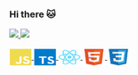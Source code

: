 ### Hi there 🐱

<div>
  <a href="https://github.com/cintiareq">
  <img height="180em" src="https://github-readme-stats.vercel.app/api?username=cintiareq&show_icons=true&theme=dracula&include_all_commits=true&count_private=true"/>
  <img height="180em" src="https://github-readme-stats.vercel.app/api/top-langs/?username=cintiareq&layout=compact&langs_count=7&theme=dracula"/>
</div>


  <div style="display: inline_block"><br>
  <img align="center" alt="Req-Js" height="30" width="40" src="https://raw.githubusercontent.com/devicons/devicon/master/icons/javascript/javascript-plain.svg">
  <img align="center" alt="Req-Ts" height="30" width="40" src="https://raw.githubusercontent.com/devicons/devicon/master/icons/typescript/typescript-plain.svg">
  <img align="center" alt="Req-React" height="30" width="40" src="https://raw.githubusercontent.com/devicons/devicon/master/icons/react/react-original.svg">
  <img align="center" alt="Req-HTML" height="30" width="40" src="https://raw.githubusercontent.com/devicons/devicon/master/icons/html5/html5-original.svg">
  <img align="center" alt="Req-CSS" height="30" width="40" src="https://raw.githubusercontent.com/devicons/devicon/master/icons/css3/css3-original.svg">
  </div>
 
